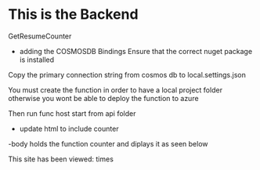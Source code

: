 # This is the Backend

GetResumeCounter 
- adding the COSMOSDB Bindings 
Ensure that the correct nuget package is installed 

Copy the primary connection string from cosmos db to local.settings.json

You must create the function in order to have a local project folder otherwise you wont be able to deploy the function to azure

Then run func host start from api folder
- update html to include counter

-body holds the function counter and diplays it as seen below 

<body>
    <script src="main.js"></script>
    </h1>
    <p>This site has been viewed: <span id="counter"></span> times</p>                                       
</body>
                                    